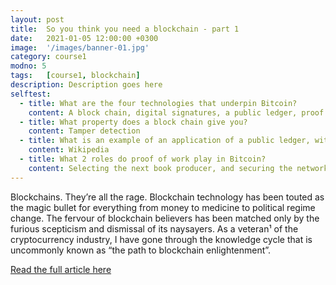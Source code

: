 ```yaml
---
layout: post
title:  So you think you need a blockchain - part 1
date:   2021-01-05 12:00:00 +0300
image:  '/images/banner-01.jpg'
category: course1
modno: 5
tags:   [course1, blockchain]
description: Description goes here
selftest:
  - title: What are the four technologies that underpin Bitcoin?
    content: A block chain, digital signatures, a public ledger, proof of work
  - title: What property does a block chain give you?
    content: Tamper detection
  - title: What is an example of an application of a public ledger, without the other three technologies?
    content: Wikipedia
  - title: What 2 roles do proof of work play in Bitcoin?
    content: Selecting the next book producer, and securing the network
---
```


Blockchains. They’re all the rage. Blockchain technology has been touted as the magic bullet for everything from money to medicine to political regime change. The fervour of blockchain believers has been matched only by the furious scepticism and dismissal of its naysayers.
As a veteran¹ of the cryptocurrency industry, I have gone through the knowledge cycle that is uncommonly known as “the path to blockchain enlightenment”.

<a href="https://medium.com/@cayle/so-you-think-you-need-a-blockchain-part-i-a75389808c00" target="_blank" class="purpleBtn" >Read the full article here</a>
